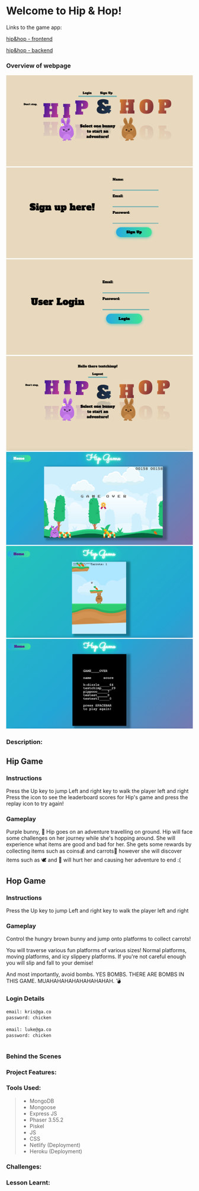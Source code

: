 # Welcome to Hip & Hop!

Links to the game app: 

[hip&hop - frontend](https://hipandhop.netlify.app//)

[hip&hop - backend](https://hipandhop.herokuapp.com/)

### Overview of webpage
![](./assets/main-page1.png)
![](./assets/Sign_up.png)
![](./assets/Login.png)
![](./assets/main-page.png)
![](./assets/hip.png)
![](./assets/hop.png)
![](./assets/leaderboard.png)

### Description:

## Hip Game
### Instructions
Press the Up key to jump
Left and right key to walk the player left and right
Press the icon to see the leaderboard scores for Hip's game and press the replay icon to try again!
### Gameplay
Purple bunny, 🐰 Hip  goes on an adventure travelling on ground. Hip will face some challenges on her journey while she's hopping around. She will experience what items are good and bad for her. She gets some rewards by collecting items such as coins💰 and carrots🥕 however she will discover items such as 🕊 and 🍄 will hurt her and causing her adventure to end :(  

## Hop Game
### Instructions
Press the Up key to jump
Left and right key to walk the player left and right

### Gameplay
Control the hungry brown bunny and jump onto platforms to collect carrots! 

You will traverse various fun platforms of various sizes! Normal platforms, moving platforms, and icy slippery platforms. If you're not careful enough you will slip and fall to your demise!

And most importantly, avoid bombs. YES BOMBS. THERE ARE BOMBS IN THIS GAME. MUAHAHAHAHAHAHAHAHAH. :bomb:


### Login Details
```
email: kris@ga.co
password: chicken

email: luke@ga.co
password: chicken


```


### Behind the Scenes
### Project Features:

### Tools Used:
> * MongoDB
> * Mongoose
> * Express JS
> * Phaser 3.55.2
> * Piskel 
> * JS
> * CSS
> * Netlify (Deployment)
> * Heroku (Deployment)

### Challenges:


### Lesson Learnt:


    


